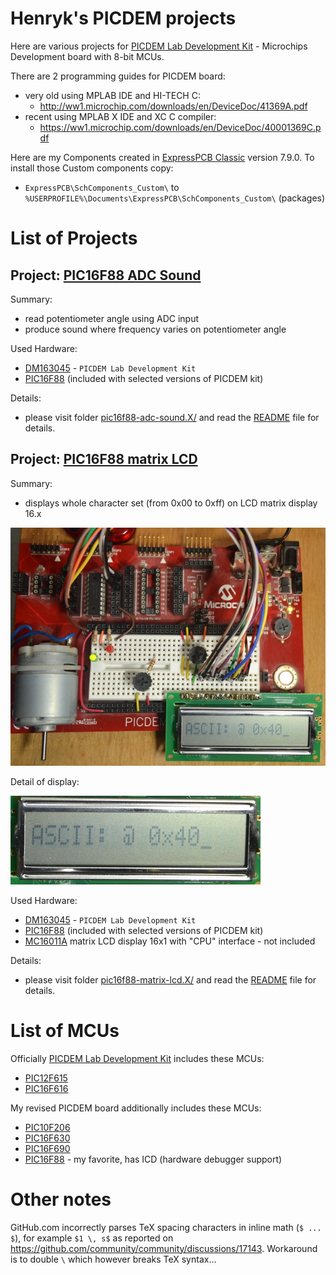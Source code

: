 # Henryk's PICDEM projects

Here are various projects for [PICDEM Lab Development Kit][DM163045] -
Microchips Development board with 8-bit MCUs.

There are 2 programming guides for PICDEM board:
* very old using MPLAB IDE and HI-TECH C: 
  - http://ww1.microchip.com/downloads/en/DeviceDoc/41369A.pdf
* recent using MPLAB X IDE  and XC C compiler:
  - https://ww1.microchip.com/downloads/en/DeviceDoc/40001369C.pdf

Here are my Components created in [ExpressPCB Classic][ExpressPCB]
version 7.9.0.
To install those Custom components copy:
- `ExpressPCB\SchComponents_Custom\` to `%USERPROFILE%\Documents\ExpressPCB\SchComponents_Custom\` (packages)

# List of Projects

## Project: [PIC16F88 ADC Sound](pic16f88-adc-sound.X/)

Summary:
- read potentiometer angle using ADC input
- produce sound where frequency varies on potentiometer angle

Used Hardware:
- [DM163045][DM163045] - `PICDEM Lab Development Kit`
- [PIC16F88][PIC16F88] (included with selected versions of PICDEM kit)

Details:
- please visit folder [pic16f88-adc-sound.X/](pic16f88-adc-sound.X/) and
  read the [README](pic16f88-adc-sound.X/README.md) file for details.

## Project: [PIC16F88 matrix LCD](pic16f88-matrix-lcd.X/)

Summary:
- displays whole character set (from 0x00 to 0xff) on LCD matrix display 16.x

![PIC16F88 with LCD 16x1](https://raw.githubusercontent.com/hpaluch/picdem-projects/master/pic16f88-matrix-lcd.X/assets/pic16f88-lcd.jpg)

Detail of display:

![Detail of LCD 16x1](https://raw.githubusercontent.com/hpaluch/picdem-projects/master/pic16f88-matrix-lcd.X/assets/lcd16011a-detail.jpg)

Used Hardware:
- [DM163045][DM163045] - `PICDEM Lab Development Kit`
- [PIC16F88][PIC16F88] (included with selected versions of PICDEM kit)
- [MC16011A][MC16011A] matrix LCD display 16x1 with "CPU" interface - not included

Details:
- please visit folder [pic16f88-matrix-lcd.X/](pic16f88-matrix-lcd.X/) and
  read the [README](pic16f88-matrix-lcd.X//README.md) file for details.


# List of MCUs

Officially [PICDEM Lab Development Kit][DM163045]  includes these MCUs:

* [PIC12F615][PIC12F615]
* [PIC16F616][PIC16F616]

My revised PICDEM board additionally includes these MCUs:
* [PIC10F206][PIC10F206]
* [PIC16F630][PIC16F630]
* [PIC16F690][PIC16F690]
* [PIC16F88][PIC16F88] - my favorite, has ICD (hardware debugger support)

# Other notes

GitHub.com incorrectly parses TeX spacing characters in inline math (`$ ... $`), for example `$1 \, s$`
as reported on https://github.com/community/community/discussions/17143.
Workaround is to double `\` which however breaks TeX syntax...

[AN594]: https://www.microchip.com/en-us/application-notes/an594 "Using the CCP Module(s)"
[DM163045]: http://www.microchip.com/Developmenttools/ProductDetails/DM163045 "PICDEM Lab Development Kit"
[PIC10F206]: https://www.microchip.com/en-us/product/PIC10F206
[PIC12F615]: https://www.microchip.com/en-us/product/PIC12F615
[PIC16F616]: https://www.microchip.com/en-us/product/PIC16F616 
[PIC16F630]: https://www.microchip.com/en-us/product/PIC16F630
[PIC16F690]: https://www.microchip.com/en-us/product/PIC16F690
[PIC16F88]: https://www.microchip.com/wwwproducts/en/PIC16F88 "PIC16F88 Overview"
[ExpressPCB]:  https://www.expresspcb.com/pcb-cad-software/

[MC16011A]: http://www.everbouquet.com.tw/MC16011A.html
[HD44780]: https://www.sparkfun.com/datasheets/LCD/HD44780.pdf

